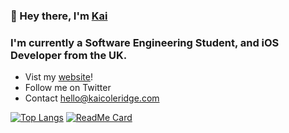 ### 👋 Hey there, I'm [Kai]

### I'm currently a Software Engineering Student, and iOS Developer from the UK.
- Vist my [website]!
- Follow me on Twitter
- Contact hello@kaicoleridge.com

[![Top Langs](https://github-readme-stats.vercel.app/api/top-langs/?username=kaicoleridge&layout=compact)](https://github.com/anuraghazra/github-readme-stats)
[![ReadMe Card](https://github-readme-stats.vercel.app/api/pin/?username=kaicoleridge&repo=github-readme-stats)](https://github.com/anuraghazra/github-readme-stats)


[website]: https://kaicoleridge.com
[twitter]: https://twitter.com/kaicoleridge
[github]: https://github.com/kaicoleridge
[Kai]: https://github.com/kaicoleridge
